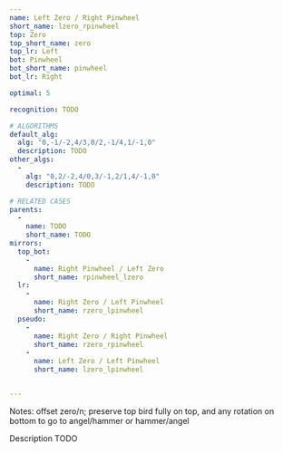 ```yaml
---
name: Left Zero / Right Pinwheel
short_name: lzero_rpinwheel
top: Zero
top_short_name: zero
top_lr: Left
bot: Pinwheel
bot_short_name: pinwheel
bot_lr: Right

optimal: 5

recognition: TODO

# ALGORITHMS
default_alg:
  alg: "0,-1/-2,4/3,0/2,-1/4,1/-1,0"
  description: TODO
other_algs:
  -
    alg: "0,2/-2,4/0,3/-1,2/1,4/-1,0"
    description: TODO

# RELATED CASES
parents:
  -
    name: TODO
    short_name: TODO
mirrors:
  top_bot:
    -
      name: Right Pinwheel / Left Zero
      short_name: rpinwheel_lzero
  lr:
    -
      name: Right Zero / Left Pinwheel
      short_name: rzero_lpinwheel
  pseudo:
    -
      name: Right Zero / Right Pinwheel
      short_name: rzero_rpinwheel
    -
      name: Left Zero / Left Pinwheel
      short_name: lzero_lpinwheel


---
```


Notes: offset zero/n; preserve top bird fully on top, and any rotation on bottom to go to angel/hammer or hammer/angel

Description TODO

